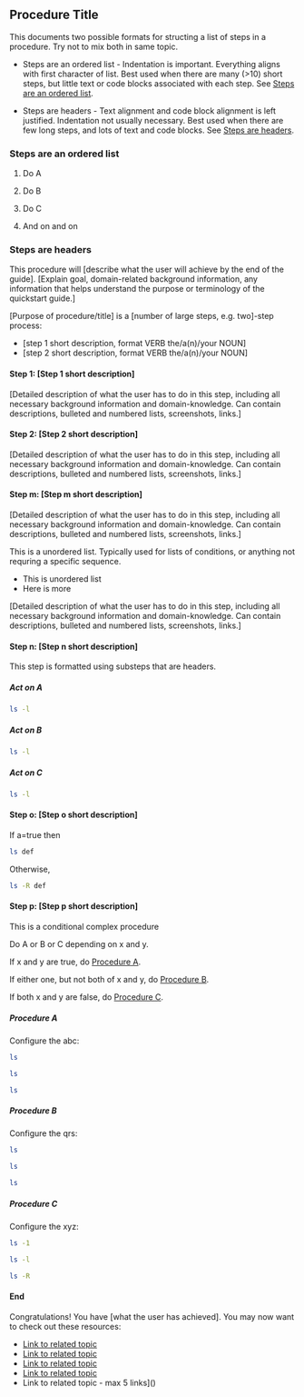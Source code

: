 
## Procedure Title

This documents two possible formats for structing a list of steps in a procedure. Try not to mix both in same topic.


- Steps are an ordered list - Indentation is important.
  Everything aligns with first character of list.
  Best used when there are many (>10) short steps, but little text or code blocks associated with each step.
  See [Steps are an ordered list](#steps-are-an-ordered-list).
  
  
- Steps are headers - Text alignment and code block alignment is left justified.  Indentation not usually necessary.
  Best used when there are few long steps, and lots of text and code blocks.
  See [Steps are headers](#steps-are-headers).


### Steps are an ordered list

1. Do A

2. Do B

3. Do C

4. And on and on


### Steps are headers

This procedure will [describe what the user will achieve by the end of the guide]. [Explain goal, domain-related background information, any information that helps understand the purpose or terminology of the quickstart guide.]

[Purpose of procedure/title] is a [number of large steps, e.g. two]-step process:

* [step 1 short description, format VERB the/a(n)/your NOUN]
* [step 2 short description, format VERB the/a(n)/your NOUN]

#### Step 1: [Step 1 short description]

[Detailed description of what the user has to do in this step, including all necessary background information and domain-knowledge. Can contain descriptions, bulleted and numbered lists, screenshots, links.]

#### Step 2: [Step 2 short description]

[Detailed description of what the user has to do in this step, including all necessary background information and domain-knowledge. Can contain descriptions, bulleted and numbered lists, screenshots, links.]

#### Step m: [Step m short description]

[Detailed description of what the user has to do in this step, including all necessary background information and domain-knowledge. Can contain descriptions, bulleted and numbered lists, screenshots, links.]

This is a unordered list. Typically used for lists of conditions, or anything
not requring a specific sequence.

- This is unordered list
- Here is more

[Detailed description of what the user has to do in this step, including all necessary background information and domain-knowledge. Can contain descriptions, bulleted and numbered lists, screenshots, links.]

#### Step n: [Step n short description]

This step is formatted using substeps that are headers.

##### Act on A

```bash
ls -l
```

##### Act on B

```bash
ls -l
```

##### Act on C

```bash
ls -l
```

#### Step o: [Step o short description] 

If a=true then 

```bash
ls def  
```

Otherwise, 

```bash
ls -R def  
```

#### Step p: [Step p short description]

This is a conditional complex procedure

Do A or B or C depending on x and y.

If x and y are true, do [Procedure A](#procedure-a).

If either one, but not both of x and y, do [Procedure B](#procedure-b).

If both x and y are false, do [Procedure C](#procedure-c).


##### Procedure A

Configure the abc:

  ```bash
  ls
  ```

  ```bash
  ls
  ```

  ```bash
  ls
  ```


##### Procedure B

Configure the qrs:

  ```bash
  ls
  ```

  ```bash
  ls
  ```

  ```bash
  ls
  ```

##### Procedure C 

Configure the xyz:

  ```bash
  ls -1
  ```

  ```bash
  ls -l
  ```

  ```bash
  ls -R
  ```

#### End 

Congratulations! You have [what the user has achieved]. You may now want to check out these resources:

* [Link to related topic]()
* [Link to related topic]()
* [Link to related topic]()
* [Link to related topic]()
* Link to related topic - max 5 links]()

